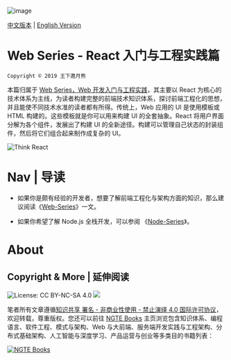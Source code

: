 ![image](https://user-images.githubusercontent.com/5803001/43637212-f62daf14-9746-11e8-84e0-78247690b3c6.png)

[中文版本](./README.md) | [English Version](./README-en.md)

# Web Series - React 入门与工程实践篇

`Copyright © 2019 王下邀月熊`

本篇归属于 [Web Series，Web 开发入门与工程实践](https://github.com/wx-chevalier/Web-Series)，其主要以 React 为核心的技术体系为主线，为读者构建完整的前端技术知识体系，探讨前端工程化的思想，并且能使不同技术水准的读者都有所得。传统上，Web 应用的 UI 是使用模板或 HTML 构建的。这些模板就是你可以用来构建 UI 的全套抽象。React 将用户界面分解为各个组件，发展出了构建 UI 的全新途径。构建可以管理自己状态的封装组件，然后将它们组合起来制作成复杂的 UI。

![Think React](https://i.postimg.cc/TwTRt2Wy/image.png)

# Nav | 导读

- 如果你是颇有经验的开发者，想要了解前端工程化与架构方面的知识，那么建议阅读《[Web-Series](https://github.com/wx-chevalier/Web-Series)》一文。

- 如果你希望了解 Node.js 全栈开发，可以参阅 《[Node-Series](https://github.com/wx-chevalier/Node-Series)》。

# About

## Copyright & More | 延伸阅读

![License: CC BY-NC-SA 4.0](https://img.shields.io/badge/License-CC%20BY--NC--SA%204.0-lightgrey.svg) ![](https://parg.co/bDm)

笔者所有文章遵循[知识共享 署名 - 非商业性使用 - 禁止演绎 4.0 国际许可协议](https://creativecommons.org/licenses/by-nc-nd/4.0/deed.zh)，欢迎转载，尊重版权。您还可以前往 [NGTE Books](https://ng-tech.icu/books/) 主页浏览包含知识体系、编程语言、软件工程、模式与架构、Web 与大前端、服务端开发实践与工程架构、分布式基础架构、人工智能与深度学习、产品运营与创业等多类目的书籍列表：

[![NGTE Books](https://s2.ax1x.com/2020/01/18/19uXtI.png)](https://ng-tech.icu/books/)

